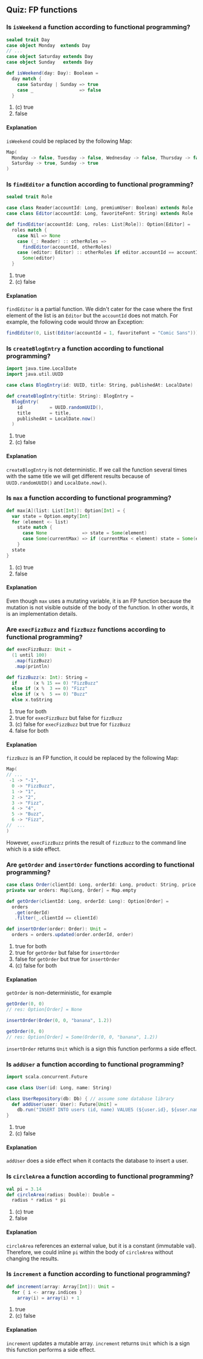 ## Quiz: FP functions

### Is `isWeekend` a function according to functional programming?

```scala
sealed trait Day
case object Monday  extends Day
// ...
case object Saturday extends Day
case object Sunday   extends Day

def isWeekend(day: Day): Boolean = 
  day match {
    case Saturday | Sunday => true
    case _                 => false
  }
```

1. (c) true
1. false

#### Explanation

`isWeekend` could be replaced by the following Map:

```scala
Map(
  Monday -> false, Tuesday -> false, Wednesday -> false, Thursday -> false, Friday -> false,
  Saturday -> true, Sunday -> true
)
``` 

### Is `findEditor` a function according to functional programming?

```scala
sealed trait Role

case class Reader(accountId: Long, premiumUser: Boolean) extends Role
case class Editor(accountId: Long, favoriteFont: String) extends Role

def findEditor(accountId: Long, roles: List[Role]): Option[Editor] =
  roles match {
    case Nil => None
    case (_: Reader) :: otherRoles => 
      findEditor(accountId, otherRoles)
    case (editor: Editor) :: otherRoles if editor.accountId == accountId => 
      Some(editor)
  }
```

1. true
1. (c) false

#### Explanation

`findEditor` is a partial function. We didn't cater for the case where the first element of the list
is an `Editor` but the `accountId` does not match. For example, the following code would throw an Exception: 

```scala
findEditor(0, List(Editor(accountId = 1, favoriteFont = "Comic Sans")))
``` 

### Is `createBlogEntry` a function according to functional programming?

```scala
import java.time.LocalDate
import java.util.UUID

case class BlogEntry(id: UUID, title: String, publishedAt: LocalDate)

def createBlogEntry(title: String): BlogEntry =
  BlogEntry(
    id          = UUID.randomUUID(),
    title       = title,
    publishedAt = LocalDate.now()
  )
```

1. true
1. (c) false

#### Explanation

`createBlogEntry` is not deterministic. If we call the function several times with the same title 
we will get different results because of `UUID.randomUUID()` and `LocalDate.now()`.

### Is `max` a function according to functional programming?

```scala
def max[A](list: List[Int]): Option[Int] = {
  var state = Option.empty[Int]
  for (element <- list)
    state match {
      case None             => state = Some(element)
      case Some(currentMax) => if (currentMax < element) state = Some(element)
    }
  state
}
```

1. (c) true
1. false

#### Explanation

Even though `max` uses a mutating variable, it is an FP function because the mutation
is not visible outside of the body of the function. In other words, it is an 
implementation details.

### Are `execFizzBuzz` and `fizzBuzz` functions according to functional programming?

```scala
def execFizzBuzz: Unit =
  (1 until 100)
   .map(fizzBuzz)
   .map(println)

def fizzBuzz(x: Int): String = 
  if      (x % 15 == 0) "FizzBuzz"
  else if (x %  3 == 0) "Fizz"
  else if (x %  5 == 0) "Buzz"
  else x.toString
```

1. true for both
1. true for `execFizzBuzz` but false for `fizzBuzz`
1. (c) false for `execFizzBuzz` but true for `fizzBuzz`
1. false for both

#### Explanation

`fizzBuzz` is an FP function, it could be replaced by the following Map:
```scala
Map(
// ...
 -1 -> "-1", 
  0 -> "FizzBuzz",
  1 -> "1",
  2 -> "2",
  3 -> "Fizz",
  4 -> "4",
  5 -> "Buzz",
  6 -> "Fizz",
//  ...
)
``` 

However, `execFizzBuzz` prints the result of `fizzBuzz` to the command line which is a side effect. 

###  Are `getOrder` and `insertOrder` functions according to functional programming?

```scala
case class Order(clientId: Long, orderId: Long, product: String, price: Double)
private var orders: Map[Long, Order] = Map.empty

def getOrder(clientId: Long, orderId: Long): Option[Order] =
  orders
   .get(orderId)
   .filter(_.clientId == clientId)

def insertOrder(order: Order): Unit =
  orders = orders.updated(order.orderId, order)
```

1. true for both
1. true for `getOrder` but false for `insertOrder`
1. false for `getOrder` but true for `insertOrder`
1. (c) false for both

#### Explanation

`getOrder` is non-deterministic, for example

```scala
getOrder(0, 0) 
// res: Option[Order] = None

insertOrder(Order(0, 0, "banana", 1.2))

getOrder(0, 0) 
// res: Option[Order] = Some(Order(0, 0, "banana", 1.2))
```

`insertOrder` returns `Unit` which is a sign this function performs a side effect.

### Is `addUser` a function according to functional programming?

```scala
import scala.concurrent.Future

case class User(id: Long, name: String)

class UserRepository(db: Db) { // assume some database library
  def addUser(user: User): Future[Unit] = 
    db.run("INSERT INTO users (id, name) VALUES (${user.id}, ${user.name})") 
}
```

1. true
1. (c) false

#### Explanation

`addUser` does a side effect when it contacts the database to insert a user. 

### Is `circleArea` a function according to functional programming?

```scala
val pi = 3.14
def circleArea(radius: Double): Double =
  radius * radius * pi
```

1. (c) true
1. false

#### Explanation

`circleArea` references an external value, but it is a constant (immutable val). 
Therefore, we could inline `pi` within the body of `circleArea` without changing the results.

### Is `increment` a function according to functional programming?

```scala
def increment(array: Array[Int]): Unit =
  for { i <- array.indices } 
    array(i) = array(i) + 1
```

1. true
1. (c) false

#### Explanation

`increment` updates a mutable array. 
`increment` returns `Unit` which is a sign this function performs a side effect.

